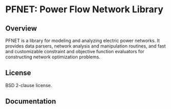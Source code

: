 # PFNET: Power Flow Network Library

## Overview

PFNET is a library for modeling and analyzing electric power networks. It provides data parsers, network analysis and manipulation routines, and fast and customizable constraint and objective function evaluators for constructing network optimization problems.

## License

BSD 2-clause license.

## Documentation
